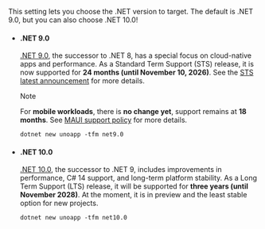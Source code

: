 This setting lets you choose the .NET version to target. The default is .NET 9.0, but you can also choose .NET 10.0!

- #### .NET 9.0

    [.NET 9.0](https://learn.microsoft.com/en-us/dotnet/core/whats-new/dotnet-9/overview), the successor to .NET 8, has a special focus on cloud-native apps and performance.
    As a Standard Term Support (STS) release, it is now supported for **24 months (until November 10, 2026)**. See the [STS latest announcement](https://devblogs.microsoft.com/dotnet/dotnet-sts-releases-supported-for-24-months/) for more details.

    > [!NOTE]
    > For **mobile workloads**, there is **no change yet**, support remains at **18 months**. See [MAUI support policy](https://dotnet.microsoft.com/en-us/platform/support/policy/maui) for more details.

    ```dotnetcli
    dotnet new unoapp -tfm net9.0
    ```

- #### .NET 10.0

    [.NET 10.0](https://learn.microsoft.com/en-us/dotnet/core/whats-new/dotnet-10/overview), the successor to .NET 9, includes improvements in performance, C# 14 support, and long-term platform stability.
    As a Long Term Support (LTS) release, it will be supported for **three years (until November 2028)**.
    At the moment, it is in preview and the least stable option for new projects.

    ```dotnetcli
    dotnet new unoapp -tfm net10.0
    ```
